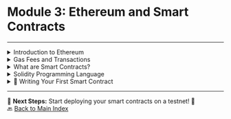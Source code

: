 # **Module 3: Ethereum and Smart Contracts**

---

<details>
<summary> Introduction to Ethereum</summary>

### 🌟 What is Ethereum?

- **Ethereum** is a decentralized blockchain platform for executing **smart contracts** and **decentralized applications (DApps)**.
- The **Ethereum Virtual Machine (EVM)** is the runtime environment responsible for executing smart contracts across the Ethereum network.

</details>

<details>
<summary> Gas Fees and Transactions</summary>

### 🔥 What is Gas?

- Gas is a unit that measures the computational effort required to process transactions or execute smart contracts.

### 🤔 Why is Gas Needed?

- It prevents spam and ensures fair resource allocation in the network.

### 💰 How Gas Fees Are Calculated:

- Formula: `Total Fee = Gas Limit × Gas Price`
- Gas price is measured in **gwei** (1 gwei = 0.000000001 ETH).
- **Base Fee + Priority Fee (Tip) = Total Fee** (Post EIP-1559 upgrade).

### 🧾 Who Pays Gas Fees?

- The sender of the transaction covers the cost.

</details>

<details>
<summary> What are Smart Contracts?</summary>

### 🔹 Definition:

- **Smart contracts** are self-executing programs with predefined rules, eliminating the need for intermediaries.

### 📌 Use Cases:

- **💸 DeFi (Decentralized Finance)** – Automated lending, borrowing, and trading.
- **🎨 NFTs (Non-Fungible Tokens)** – Digital ownership of assets like art and music.
- **🏛 DAOs (Decentralized Autonomous Organizations)** – Community-governed organizations using smart contracts.

</details>

<details>
<summary> Solidity Programming Language</summary>

### 🏗 Solidity Overview:

- **Solidity** is the main programming language for writing Ethereum smart contracts.

### ⚙️ Key Features of Solidity:

- Statically typed, contract-oriented.
- Supports inheritance, modifiers, and libraries.

### 🔠 Basic Solidity Syntax:

- **Data types:** (`uint`, `address`, `string`, `bool`)
- **Functions:** (`public`, `private`, `view`, `pure`)
- **Control structures:** (`if-else`, `for`, `while`, `require`, `assert`)

</details>

<details>
<summary>📝 Writing Your First Smart Contract</summary>

### 🏁 Hello World Smart Contract:

- Writing a simple contract that stores and retrieves a message.
- Understanding `msg.sender`, `public`, and `state variables`.

### 🚀 Deploying a Smart Contract:

- **Remix IDE** (a web-based Solidity editor).
- **Foundry** (a modern toolchain for Ethereum development).

</details>

---

📌 **Next Steps:** Start deploying your smart contracts on a testnet! 🚀  
🔙 [Back to Main Index](index.md)
